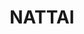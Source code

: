 ---
lastmod: '2025-04-06T06:05:20+00:00'
latitude: -34.042913
layout: suburb
longitude: 150.525292
postcode: '2570'
state: NSW
title: NATTAI
url: /nsw/nattai/
---